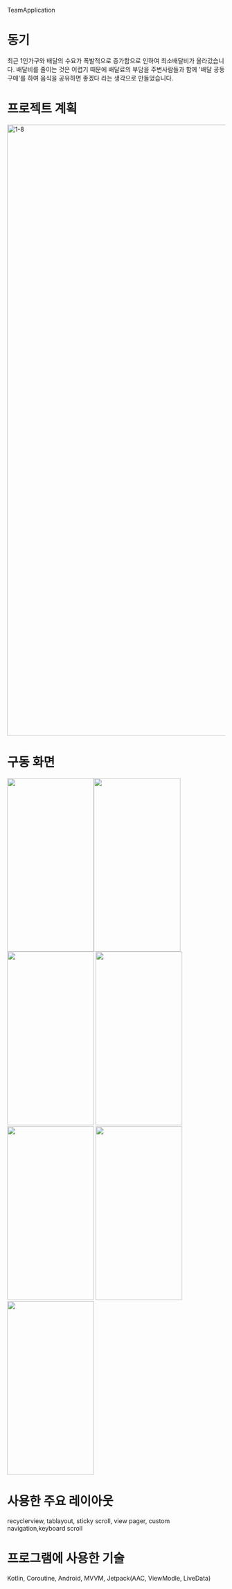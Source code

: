  TeamApplication
# 동기
최근 1인가구와 배달의 수요가 폭발적으로 증가함으로 인하여 최소배달비가 올라갔습니다. 배달비를 줄이는 것은 어렵기 때문에 배달료의 부담을 주변사람들과 함께 '배달 공동구매'를 하여 음식을 공유하면 좋겠다 라는 생각으로 만들었습니다. 

# 프로젝트 계획
<img width="1409" alt="1-8" src="https://user-images.githubusercontent.com/87812099/152740096-7a7c6a0d-8c50-4cf1-92c8-0ffaf5d28217.png">

# 구동 화면
<img src="https://user-images.githubusercontent.com/87812099/152738016-8e1dacd2-90a6-4148-b9bd-d58ee838509a.jpeg" width="200" height="400"/><img src="https://user-images.githubusercontent.com/87812099/152738050-fcb3c1dd-10c4-4c1b-80c7-3a65471d3aea.jpeg" width="200" height="400"/>
<img src="https://user-images.githubusercontent.com/87812099/152738063-591970e0-8470-4a76-8d04-dd2316a7c0c0.jpeg" width="200" height="400"/>
<img src="https://user-images.githubusercontent.com/87812099/152738064-11a502ea-21a4-41f3-ab82-28a42bdef87b.jpeg" width="200" height="400"/>
<img src="https://user-images.githubusercontent.com/87812099/152738066-9ff8f14c-f01f-4882-8980-0f493b6d3dce.jpeg" width="200" height="400"/>
<img src="https://user-images.githubusercontent.com/87812099/152742288-96c95469-0958-4c79-be1a-ac77af8259e2.jpeg" width="200" height="400"/>
<img src="https://user-images.githubusercontent.com/87812099/152738068-4f041e61-2a72-4633-8338-a2ece6d8f31d.jpeg" width="200" height="400"/>

# 사용한 주요 레이아웃
recyclerview, tablayout, sticky scroll, view pager, custom navigation,keyboard scroll 

# 프로그램에 사용한 기술
Kotlin, Coroutine, Android, MVVM, Jetpack(AAC, ViewModle, LiveData) 
